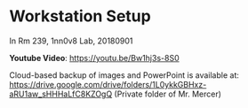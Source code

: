# Workstation Setup
In Rm 239, 1nn0v8 Lab, 20180901

**Youtube Video**: https://youtu.be/Bw1hj3s-8S0

Cloud-based backup of images and PowerPoint is available at: https://drive.google.com/drive/folders/1L0ykkGBHxz-aRU1aw_sHHHaLfC8KZOgQ
(Private folder of Mr. Mercer)
